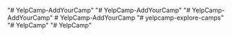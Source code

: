 "# YelpCamp-AddYourCamp" 
"# YelpCamp-AddYourCamp" 
"# YelpCamp-AddYourCamp" 
#   Y e l p C a m p - A d d Y o u r C a m p  
 "# yelpcamp-explore-camps" 
"# YelpCamp" 
"# YelpCamp" 
